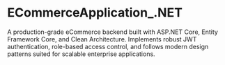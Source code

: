 # ECommerceApplication_.NET
A production-grade eCommerce backend built with ASP.NET Core, Entity Framework Core, and Clean Architecture. Implements robust JWT authentication, role-based access control, and follows modern design patterns suited for scalable enterprise applications.
